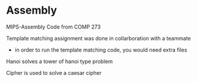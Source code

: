 # Assembly
MIPS-Assembly Code from COMP 273

Template matching assignment was done in collarboration with a teammate
  - in order to run the template matching code, you would need extra files 

Hanoi solves a tower of hanoi type problem

Cipher is used to solve a caesar cipher

